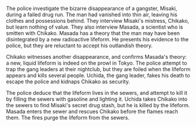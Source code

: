 <!-- The H-Man (1958) -->

The police investigate the bizarre disappearance of a gangster, Misaki, during a failed drug run. The man had vanished into thin air, leaving his clothes and possessions behind. They interview Misaki's mistress, Chikako, but learn nothing of value. They also interview Masada, a scientist who is smitten with Chikako. Masada has a theory that the man may have been disintegrated by a new radioactive lifeform. He presents his evidence to the police, but they are reluctant to accept his outlandish theory.

Chikako witnesses another disappearance, and confirms Masada's theory: a new, liquid lifeform is indeed on the prowl in Tokyo. The police attempt to trap the gang leaders at their nightclub, but they are foiled when the lifeform appears and kills several people. Uchida, the gang leader, fakes his death to escape the police and kidnaps Chikako as security.

The police deduce that the lifeform lives in the sewers, and attempt to kill it by filling the sewers with gasoline and lighting it. Uchida takes Chikako into the sewers to find Misaki's secret drug stash, but he is killed by the lifeform. Masada enters the sewer and rescues Chikako before the flames reach them. The fires purge the lifeform from the sewers.